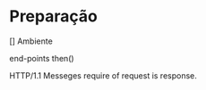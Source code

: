  # Preparação 
[] Ambiente

end-points 
then()

HTTP/1.1 
Messeges  require of request is response. 



